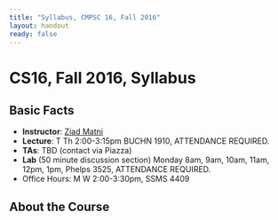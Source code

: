 ```yaml
---
title: "Syllabus, CMPSC 16, Fall 2016"
layout: handout
ready: false
---
```


CS16, Fall 2016, Syllabus
===========================


Basic Facts
-----------

* **Instructor**:  [Ziad Matni](http://www.cs.ucsb.edu/~zmatni)
* **Lecture**: T Th 2:00-3:15pm BUCHN 1910, ATTENDANCE REQUIRED.
* **TAs**:  TBD (contact via Piazza)
* **Lab** (50 minute discussion section) Monday 8am, 9am, 10am, 11am, 12pm, 1pm, Phelps 3525, ATTENDANCE REQUIRED.                                         
* Office Hours: M W 2:00-3:30pm, SSMS 4409 

About the Course
----------------



